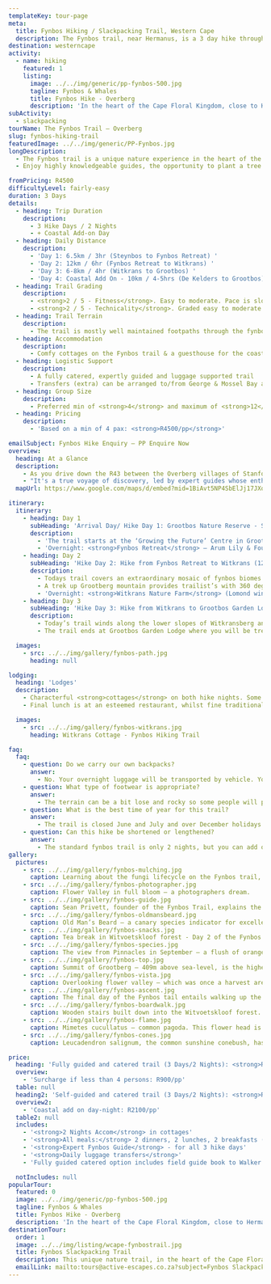 ```yaml
---
templateKey: tour-page
meta:
  title: Fynbos Hiking / Slackpacking Trail, Western Cape
  description: The Fynbos trail, near Hermanus, is a 3 day hike through coastal and mountain fynbos and forests. Expert guiding, local wine tastings and excellent value.
destination: westerncape
activity:
  - name: hiking
    featured: 1
    listing:
      image: ../../img/generic/pp-fynbos-500.jpg
      tagline: Fynbos & Whales
      title: Fynbos Hike - Overberg
      description: 'In the heart of the Cape Floral Kingdom, close to Hermanus, we offer a 2-3 slackpacking trail through coastal and mountain fynbos and ancient forests. Learn from knowledgeable guides and dine on locally grown food and wine on this true eco-trail.'
subActivity:
  - slackpacking
tourName: The Fynbos Trail – Overberg
slug: fynbos-hiking-trail
featuredImage: ../../img/generic/PP-Fynbos.jpg
longDescription:
  - The Fynbos trail is a unique nature experience in the heart of the Cape Floral Kingdom, and can be undertaken as a fully guided and catered slackpacker, or as a self-guided option. Just two hours from Cape Town and close to Hermanus in the Overberg, the Fynbos trail is two or three nights -  taking hikers along beautiful coastal and mountain fynbos, remote forests and visiting some fascinating environmental and social projects along the way.
  - Enjoy highly knowledgeable guides, the opportunity to plant a tree in your name, and delicious locally sourced and prepared food and wine. This trail has a real personal touch which will leave you with wonderful memories.

fromPricing: R4500
difficultyLevel: fairly-easy
duration: 3 Days
details:
  - heading: Trip Duration
    description:
      - 3 Hike Days / 2 Nights
      - + Coastal Add-on Day
  - heading: Daily Distance
    description:
      - 'Day 1: 6.5km / 3hr (Steynbos to Fynbos Retreat) '
      - 'Day 2: 12km / 6hr (Fynbos Retreat to Witkrans) '
      - 'Day 3: 6-8km / 4hr (Witkrans to Grootbos) '
      - 'Day 4: Coastal Add On - 10km / 4-5hrs (De Kelders to Grootbos)'
  - heading: Trail Grading
    description:
      - <strong>2 / 5 - Fitness</strong>. Easy to moderate. Pace is slow with regular stops to look at and learn about flora along the way.
      - <strong>2 / 5 - Technicality</strong>. Graded easy to moderate. Some steep climbs, some boardwalks and ladders. Older hikers have managed this trail with ease, as have younger hikers – ideal for families.
  - heading: Trail Terrain
    description:
      - The trail is mostly well maintained footpaths through the fynbos. Some boardwalks and ladders accessing forested areas, and some steeper climbs but with great views.
  - heading: Accommodation
    description:
      - Comfy cottages on the Fynbos trail & a guesthouse for the coastal day. Some bathroom sharing may be required, as not all rooms are ensuite.
  - heading: Logistic Support
    description:
      - A fully catered, expertly guided and luggage supported trail
      - Transfers (extra) can be arranged to/from George & Mossel Bay airports
  - heading: Group Size
    description:
      - Preferred min of <strong>4</strong> and maximum of <strong>12</strong> hikers
  - heading: Pricing
    description:
      - 'Based on a min of 4 pax: <strong>R4500/pp</strong>'

emailSubject: Fynbos Hike Enquiry – PP Enquire Now
overview:
  heading: At a Glance
  description:
    - As you drive down the R43 between the Overberg villages of Stanford and Gansbaai, you have no inkling of the hidden treasures in the hills to your left. This three-day, 26km trail, meanders through pockets of indigenous forest with Tolkeinesque dells of dense lichens, tumbling waterfalls, and you guessed it, exquisite fynbos.
    - "It's a true voyage of discovery, led by expert guides whose enthusiasm is infectious, as they relate the fascinating dynamics between propagator and fynbos. More than 800 different fynbos species have been identified along this route and whatever time of year you walk, there is always something in bloom. From proteas and pins, varied erica’s, delicate orchids, colourful moraea’s, seasonal bulbs, and diverse restio’s; the Grootbos Nature Reserve and Flower Valley is a sight to behold."
  mapUrl: https://www.google.com/maps/d/embed?mid=1BiAvt5NP4SbElJj17JXo2rT9UHM&usp=en

itinerary:
  itinerary:
    - heading: Day 1
      subHeading: 'Arrival Day/ Hike Day 1: Grootbos Nature Reserve - Steynsbos to Fynbos Retreat.  (6.5 km/ approx. 3hrs)'
      description:
        - 'The trail starts at the ‘Growing the Future’ Centre in Grootbos Nature Reserve. You need to self-drive here by 14h00 on the day. You will leave your vehicle and start walking from here. Heading into the Steynsbos Milkwood forest and out to Pinnacles.'
        - 'Overnight: <strong>Fynbos Retreat</strong> – Arum Lily & Fountain Bush Cottages'
    - heading: Day 2
      subHeading: 'Hike Day 2: Hike from Fynbos Retreat to Witkrans (12km / most of the day)'
      description:
        - Todays trail covers an extraordinary mosaic of fynbos biomes – from wetland and ancient forests to the endemic limestone fynbos of the Agulhus Plain region.
        - A trek up Grootberg mountain provides trailist’s with 360 degree views looking out to Dyer Island in the south and Walker Bay and Hermanus to the west.
        - 'Overnight: <strong>Witkrans Nature Farm</strong> (Lomond wine tasting on-site)'
    - heading: Day 3
      subHeading: 'Hike Day 3: Hike from Witkrans to Grootbos Garden Lodge (6.5km / 3hrs)'
      description:
        - Today’s trail winds along the lower slopes of Witkransberg and takes walkers up the Baviaans Fontein valley through indigenous forest and dense fynbos-clad hills into Grootbos Nature Reserve.
        - The trail ends at Grootbos Garden Lodge where you will be treated to a <strong>5-star lunch</strong> at this exclusive lodge.

  images:
    - src: ../../img/gallery/fynbos-path.jpg
      heading: null

lodging:
  heading: 'Lodges'
  description:
    - Characterful <strong>cottages</strong> on both hike nights. Some bathroom sharing may be required, as not all rooms are ensuite.  Bedding and bath towels are provided. Meals are prepared by local cooks, using <strong>local produce</strong> wherever possible.
    - Final lunch is at an esteemed restaurant, whilst fine traditional Cape cooking can be enjoyed the rest of the time.

  images:
    - src: ../../img/gallery/fynbos-witkrans.jpg
      heading: Witkrans Cottage - Fynbos Hiking Trail

faq:
  faq:
    - question: Do we carry our own backpacks?
      answer:
        - No. Your overnight luggage will be transported by vehicle. You will just need to hike with a small daypack with your supplies for the day.
    - question: What type of footwear is appropriate?
      answer:
        - The terrain can be a bit lose and rocky so some people will prefer the ankle support provided by a full hiking boot, but below-ankle hiking shoes or trail running shoes will also be fine for this trail.
    - question: What is the best time of year for this trail?
      answer:
        - The trail is closed June and July and over December holidays. All other months are excellent for hiking, but the flowers are at their most spectacular and diverse in Spring (Sept/Oct). Should you do the coastal section add-on, then August to November is best for whale sightings.
    - question: Can this hike be shortened or lengthened?
      answer:
        - The standard fynbos trail is only 2 nights, but you can add on the coastal hike day and night, which comes highly recommended.
gallery:
  pictures:
    - src: ../../img/gallery/fynbos-mulching.jpg
      caption: Learning about the fungi lifecycle on the Fynbos trail, near Standford, Western Cape.
    - src: ../../img/gallery/fynbos-photographer.jpg
      caption: Flower Valley in full bloom – a photographers dream.
    - src: ../../img/gallery/fynbos-guide.jpg
      caption: Sean Privett, founder of the Fynbos Trail, explains the role of the bird pollinators  on these Mimetes Pagoda’s
    - src: ../../img/gallery/fynbos-oldmansbeard.jpg
      caption: Old Man’s Beard – a canary species indicator for excellent air quality.
    - src: ../../img/gallery/fynbos-snacks.jpg
      caption: Tea break in Witvoetskloof forest - Day 2 of the Fynbos Trail.
    - src: ../../img/gallery/fynbos-species.jpg
      caption: The view from Pinnacles in September – a flush of oranges, whites and yellows – Leucadendrons, Leucaspermum’s, and proteas are just some of the genera within the family of Proteaceae.
    - src: ../../img/gallery/fynbos-top.jpg
      caption: Summit of Grootberg – 409m above sea-level, is the highest point of the Fynbos trail and offers spectacular 360° views with the Uilkraals Valley and Dyer Island to the south, the Kleinriviersberge to the north, and Walker Bay and Hermanus to the west
    - src: ../../img/gallery/fynbos-vista.jpg
      caption: Overlooking flower valley – which was once a harvest area for wild fynbos species.
    - src: ../../img/gallery/fynbos-ascent.jpg
      caption: The final day of the Fynbos tail entails walking up the Baviaans Fontein valley through pockets of indigenous forests and dense fynbos-clad hills over onto Grootbos Nature Reserve.
    - src: ../../img/gallery/fynbos-boardwalk.jpg
      caption: Wooden stairs built down into the Witvoetskloof forest.
    - src: ../../img/gallery/fynbos-flame.jpg
      caption: Mimetes cucullatus – common pagoda. This flower head is actually compromised of modified leaves – known as floral bracts.
    - src: ../../img/gallery/fynbos-cones.jpg
      caption: Leucadendron salignum, the common sunshine conebush, has a wide variety of colours from yellow-green to vivid orange-red, and it is popular species within the wild flower industry.

price:
  heading: 'Fully guided and catered trail (3 Days/2 Nights): <strong>R4500/pp</strong>'
  overview:
    - 'Surcharge if less than 4 persons: R900/pp'
  table: null
  heading2: 'Self-guided and catered trail (3 Days/2 Nights): <strong>R3600/pp</strong>'
  overview2:
    - 'Coastal add on day-night: R2100/pp'
  table2: null
  includes:
    - '<strong>2 Nights Accom</strong> in cottages'
    - '<strong>All meals:</strong> 2 dinners, 2 lunches, 2 breakfasts (last lunch at an esteemed restaurant) '
    - '<strong>Expert Fynbos Guide</strong> - for all 3 hike days'
    - '<strong>Daily luggage transfers</strong>'
    - 'Fully guided catered option includes field guide book to Walker Bay, tree planting, wine tasting of Lomond and Witkrans wines and fynbos gift.'

  notIncludes: null
popularTour:
  featured: 0
  image: ../../img/generic/pp-fynbos-500.jpg
  tagline: Fynbos & Whales
  title: Fynbos Hike - Overberg
  description: 'In the heart of the Cape Floral Kingdom, close to Hermanus, we offer a 2-3 slackpacking trail through coastal and mountain fynbos and ancient forests. Learn from knowledgeable guides and dine on locally grown food and wine on this true eco-trail.'
destinationTour:
  order: 1
  image: ../../img/listing/wcape-fynbostrail.jpg
  title: Fynbos Slackpacking Trail
  description: This unique nature trail, in the heart of the Cape Floral Kingdom, is just 2hr from Cape Town, close to Hermanus in the Overberg. Two or three night trail options take hikers through coastal and mountain fynbos, remote forests, and some fascinating environmental and social projects along the way. Enjoy knowledgeable guides, the opportunity to plant a tree in your name, and locally grown food and wine on this eco-trail.
  emailLink: mailto:tours@active-escapes.co.za?subject=Fynbos Slackpacker – Western Cape Destination Listing
---
```

